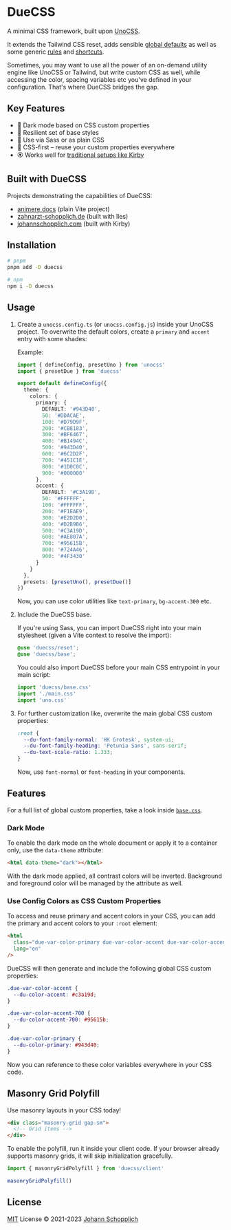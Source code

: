 # DueCSS

A minimal CSS framework, built upon [UnoCSS](https://github.com/unocss/unocss).

It extends the Tailwind CSS reset, adds sensible [global defaults](./styles/base/global.scss) as well as some generic [rules](./src/rules) and [shortcuts](./src/shortcuts.ts).

Sometimes, you may want to use all the power of an on-demand utility engine like UnoCSS or Tailwind, but write custom CSS as well, while accessing the color, spacing variables etc you've defined in your configuration. That's where DueCSS bridges the gap.

## Key Features

- 🌙 Dark mode based on CSS custom properties
- 🧶 Resilient set of base styles
- 🧩 Use via Sass or as plain CSS
- 🍱 CSS-first – reuse your custom properties everywhere
- 🏵 Works well for [traditional setups like Kirby](https://github.com/johannschopplich/kirby-vite-unocss-kit)

## Built with DueCSS

Projects demonstrating the capabilities of DueCSS:

- [animere docs](https://github.com/johannschopplich/animere/blob/main/index.html) (plain Vite project)
- [zahnarzt-schopplich.de](https://github.com/johannschopplich/zahnarzt-schopplich.de) (built with îles)
- [johannschopplich.com](https://github.com/johannschopplich/johannschopplich.com) (built with Kirby)

## Installation

```bash
# pnpm
pnpm add -D duecss

# npm
npm i -D duecss
```

## Usage

1. Create a `unocss.config.ts` (or `unocss.config.js`) inside your UnoCSS project. To overwrite the default colors, create a `primary` and `accent` entry with some shades:

   Example:

   ```ts
   import { defineConfig, presetUno } from 'unocss'
   import { presetDue } from 'duecss'

   export default defineConfig({
     theme: {
       colors: {
         primary: {
           DEFAULT: '#943D40',
           50: '#DDACAE',
           100: '#D79D9F',
           200: '#CB8183',
           300: '#BF6467',
           400: '#B1494C',
           500: '#943D40',
           600: '#6C2D2F',
           700: '#451C1E',
           800: '#1D0C0C',
           900: '#000000'
         },
         accent: {
           DEFAULT: '#C3A19D',
           50: '#FFFFFF',
           100: '#FFFFFF',
           200: '#F1EAE9',
           300: '#E2D2D0',
           400: '#D2B9B6',
           500: '#C3A19D',
           600: '#AE807A',
           700: '#95615B',
           800: '#724A46',
           900: '#4F3430'
         }
       }
     },
     presets: [presetUno(), presetDue()]
   })
   ```

   Now, you can use color utilities like `text-primary`, `bg-accent-300` etc.

2. Include the DueCSS base.

   If you're using Sass, you can import DueCSS right into your main stylesheet (given a Vite context to resolve the import):

   ```scss
   @use 'duecss/reset';
   @use 'duecss/base';
   ```

   You could also import DueCSS before your main CSS entrypoint in your main script:

   ```ts
   import 'duecss/base.css'
   import './main.css'
   import 'uno.css'
   ```

3. For further customization like, overwrite the main global CSS custom properties:

   ```css
   :root {
     --du-font-family-normal: 'HK Grotesk', system-ui;
     --du-font-family-heading: 'Petunia Sans', sans-serif;
     --du-text-scale-ratio: 1.333;
   }
   ```

   Now, use `font-normal` or `font-heading` in your components.

## Features

For a full list of global custom properties, take a look inside [`base.css`](./styles/base.css).

### Dark Mode

To enable the dark mode on the whole document or apply it to a container only, use the `data-theme` attribute:

```html
<html data-theme="dark"></html>
```

With the dark mode applied, all contrast colors will be inverted. Background and foreground color will be managed by the attribute as well.

### Use Config Colors as CSS Custom Properties

To access and reuse primary and accent colors in your CSS, you can add the primary and accent colors to your `:root` element:

```html
<html
  class="due-var-color-primary due-var-color-accent due-var-color-accent-700"
  lang="en"
/>
```

DueCSS will then generate and include the following global CSS custom properties:

```css
.due-var-color-accent {
  --du-color-accent: #c3a19d;
}

.due-var-color-accent-700 {
  --du-color-accent-700: #95615b;
}

.due-var-color-primary {
  --du-color-primary: #943d40;
}
```

Now you can reference to these color variables everywhere in your CSS code.

## Masonry Grid Polyfill

Use masonry layouts in your CSS today!

```html
<div class="masonry-grid gap-sm">
  <!-- Grid items -->
</div>
```

To enable the polyfill, run it inside your client code. If your browser already supports masonry grids, it will skip initialization gracefully.

```ts
import { masonryGridPolyfill } from 'duecss/client'

masonryGridPolyfill()
```

## License

[MIT](./LICENSE) License © 2021-2023 [Johann Schopplich](https://github.com/johannschopplich)
